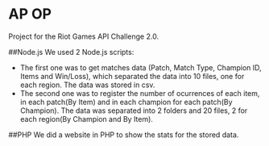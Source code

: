 # AP OP
Project for the Riot Games API Challenge 2.0.

##Node.js
We used 2 Node.js scripts:
* The first one was to get matches data (Patch, Match Type, Champion ID, Items and Win/Loss), which separated the data into 10 files, one for each region. The data was stored in csv.
* The second one was to register the number of ocurrences of each item, in each patch(By Item) and in each champion for each patch(By Champion). The data was separated into 2 folders and 20 files, 2 for each region(By Champion and By Item).

##PHP
We did a website in PHP to show the stats for the stored data.
